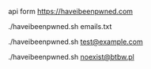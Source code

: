 api form https://haveibeenpwned.com

./haveibeenpwned.sh emails.txt

./haveibeenpwned.sh test@example.com

./haveibeenpwned.sh noexist@btbw.pl